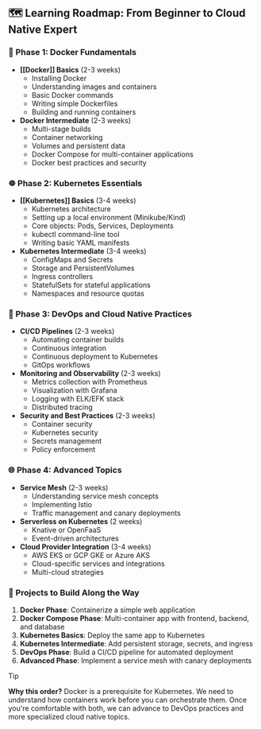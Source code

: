 ## 🗺️ Learning Roadmap: From Beginner to Cloud Native Expert

### 🐳 Phase 1: Docker Fundamentals
- **[[Docker]] Basics** (2-3 weeks)
  - Installing Docker
  - Understanding images and containers
  - Basic Docker commands
  - Writing simple Dockerfiles
  - Building and running containers
- **Docker Intermediate** (2-3 weeks)
  - Multi-stage builds
  - Container networking
  - Volumes and persistent data
  - Docker Compose for multi-container applications
  - Docker best practices and security

### ☸️ Phase 2: Kubernetes Essentials
- **[[Kubernetes]] Basics** (3-4 weeks)
  - Kubernetes architecture
  - Setting up a local environment (Minikube/Kind)
  - Core objects: Pods, Services, Deployments
  - kubectl command-line tool
  - Writing basic YAML manifests
- **Kubernetes Intermediate** (3-4 weeks)
  - ConfigMaps and Secrets
  - Storage and PersistentVolumes
  - Ingress controllers
  - StatefulSets for stateful applications
  - Namespaces and resource quotas

### 🚀 Phase 3: DevOps and Cloud Native Practices
- **CI/CD Pipelines** (2-3 weeks)
  - Automating container builds
  - Continuous integration
  - Continuous deployment to Kubernetes
  - GitOps workflows
- **Monitoring and Observability** (2-3 weeks)
  - Metrics collection with Prometheus
  - Visualization with Grafana
  - Logging with ELK/EFK stack
  - Distributed tracing
- **Security and Best Practices** (2-3 weeks)
  - Container security
  - Kubernetes security
  - Secrets management
  - Policy enforcement

### 🌐 Phase 4: Advanced Topics
- **Service Mesh** (2-3 weeks)
  - Understanding service mesh concepts
  - Implementing Istio
  - Traffic management and canary deployments
- **Serverless on Kubernetes** (2 weeks)
  - Knative or OpenFaaS
  - Event-driven architectures
- **Cloud Provider Integration** (3-4 weeks)
  - AWS EKS or GCP GKE or Azure AKS
  - Cloud-specific services and integrations
  - Multi-cloud strategies

### 📝 Projects to Build Along the Way
1. **Docker Phase**: Containerize a simple web application
2. **Docker Compose Phase**: Multi-container app with frontend, backend, and database
3. **Kubernetes Basics**: Deploy the same app to Kubernetes
4. **Kubernetes Intermediate**: Add persistent storage, secrets, and ingress
5. **DevOps Phase**: Build a CI/CD pipeline for automated deployment
6. **Advanced Phase**: Implement a service mesh with canary deployments

> [!TIP]
> **Why this order?** Docker is a prerequisite for Kubernetes. We need to understand how containers work before you can orchestrate them. Once you're comfortable with both, we can advance to DevOps practices and more specialized cloud native topics.
